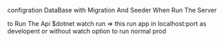 

configration DataBase with Migration And Seeder When Run The Server


to Run The Api 
$dotnet watch run    => this run app in localhost:port as developent or without watch option to run normal prod

